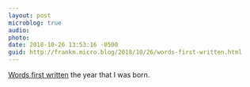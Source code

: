 ```yaml
---
layout: post
microblog: true
audio: 
photo: 
date: 2018-10-26 13:53:16 -0500
guid: http://frankm.micro.blog/2018/10/26/words-first-written.html
---
```

[Words first written](https://www.merriam-webster.com/time-traveler/1966) the year that I was born.
